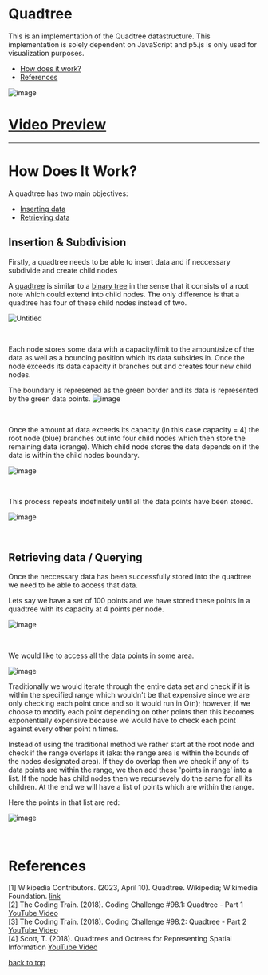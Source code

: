 # <a name="top">Quadtree</a>
This is an implementation of the Quadtree datastructure. This implementation is solely dependent on JavaScript and p5.js is only used for visualization purposes.

+ [How does it work?](#how-does-it-work)
+ [References](#references)

![image](https://github.com/IncorrectPleaseTryAgain/Quadtree/assets/99939034/da3ce7c2-ffc4-43a9-91dc-4189921a1ef2)
# <a href="https://www.youtube.com/watch?v=xIZivrdn8v0">Video Preview</a>

----

# <a name="how-does-it-work">How Does It Work?</a>

A quadtree has two main objectives:
+ [Inserting data](#inserting-subdividing)
+ [Retrieving data](#query)


## <a name="inserting-subdividing">Insertion & Subdivision</a>
Firstly, a quadtree needs to be able to insert data and if neccessary subdivide and create child nodes

A <a href="https://en.wikipedia.org/wiki/Quadtree#:~:text=A%20quadtree%20is%20a%20tree,into%20four%20quadrants%20or%20regions.">quadtree</a>
is similar to a 
<a href="https://en.wikipedia.org/wiki/Binary_tree#:~:text=A%20binary%20tree%20is%20a%20rooted%20tree%20that%20is%20also,to%20it%20a%20level%20below.">binary tree</a>
in the sense that it consists of a root note which could extend into child nodes. The only difference is that a quadtree has four of these child nodes instead of two.

![Untitled](https://github.com/IncorrectPleaseTryAgain/Quadtree/assets/99939034/3b6dde54-2ae6-45a2-9fcc-15856d730855)

<br>

Each node stores some data with a capacity/limit to the amount/size of the data as well as a bounding position which its data subsides in. Once the node exceeds its data capacity it branches out and creates four new child nodes.

The boundary is represened as the green border and its data is represented by the green data points.
![image](https://github.com/IncorrectPleaseTryAgain/Quadtree/assets/99939034/60cd7466-b639-47cd-a4a9-5784b11cb6b7)
  
<br>

Once the amount af data exceeds its capacity (in this case capacity = 4) the root node (blue) branches out into four child nodes which then store the remaining data (orange). Which child node stores the data depends on if the data is within the child nodes boundary.

![image](https://github.com/IncorrectPleaseTryAgain/Quadtree/assets/99939034/bd0b930c-ca0c-4943-ae42-0cc54593b1da)

<br>

This process repeats indefinitely until all the data points have been stored.

![image](https://github.com/IncorrectPleaseTryAgain/Quadtree/assets/99939034/a9bc5281-6267-4375-b6eb-7ea831e222f7)

<br>

## <a name="query">Retrieving data / Querying</a>
Once the neccessary data has been successfully stored into the quadtree we need to be able to access that data.

Lets say we have a set of 100 points and we have stored these points in a quadtree with its capacity at 4 points per node.

![image](https://github.com/IncorrectPleaseTryAgain/Quadtree/assets/99939034/22c01890-bc46-4446-aa45-ea379251edbd)

<br>

We would like to access all the data points in some area.

![image](https://github.com/IncorrectPleaseTryAgain/Quadtree/assets/99939034/95e0fc93-c615-41f3-9d14-8ed4b7da673d)

Traditionally we would iterate through the entire data set and check if it is within the specified range which wouldn't be that expensive since we are only checking each point once and so it would run in O(n); however, if we choose to modify each point depending on other points then this becomes exponentially expensive because we would have to check each point against every other point n times.

Instead of using the traditional method we rather start at the root node and check if the range overlaps it (aka: the range area is within the bounds of the nodes designated area). If they do overlap then we check if any of its data points are within the range, we then add these 'points in range' into a list. If the node has child nodes then we recursevely do the same for all its children. At the end we will have a list of points which are within the range.

Here the points in that list are red:

![image](https://github.com/IncorrectPleaseTryAgain/Quadtree/assets/99939034/fda150e5-2cdd-4173-b38e-8830ff169152)

<br>

# <a name="references">References</a>
[1] Wikipedia Contributors. (2023, April 10). Quadtree. Wikipedia; Wikimedia Foundation. [link](https://en.wikipedia.org/wiki/Quadtree#:~:text=A%20quadtree%20is%20a%20tree,into%20four%20quadrants%20or%20regions)
<br>
[2] The Coding Train. (2018). Coding Challenge #98.1: Quadtree - Part 1 [YouTube Video](https://www.youtube.com/watch?v=OJxEcs0w_kE&t=1897s)
<br>
[3] The Coding Train. (2018). Coding Challenge #98.2: Quadtree - Part 2 [YouTube Video](https://www.youtube.com/watch?v=QQx_NmCIuCY&t=7s)
<br>
‌[4] Scott, T. (2018). Quadtrees and Octrees for Representing Spatial Information [YouTube Video](https://www.youtube.com/watch?v=xFcQaig5Z2A&t=4s)
<br>

[back to top](#top)
